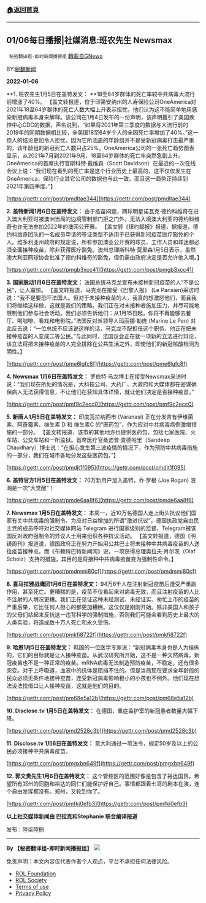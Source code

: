 ###  [:house:返回首頁](https://github.com/ourhimalayas/txt)
---


## 01/06每日播报|社媒消息:班农先生 Newsmax
` 秘密翻译组-即时新闻播报组` [轉載自GNews](https://gnews.org/zh-hans/1828227/)

BY:[秘翻新闻](https://gtv.org/broadcast/watch/61d6b1dd31a71619b575bed1)

**2022-01-06**

**1. 班农先生1月5日在盖特发文： **18至64岁群体的死亡率较中共病毒大流行前增涨了40%。 【盖文转报道，位于印第安纳州的人寿保险公司OneAmerica对2021年18至64岁群体的死亡人数大幅上升表示担忧，他们认为这不能简单地用感染新冠病毒本身来解释。该公司在1月4日发布的一份声明，该声明援引了美国疾控中心CDC的数据，声名说到，“如果将2021年第三季度的数据与大流行前的2019年的同期数据相比较，全美国18至64岁个人的全因死亡率增加了40%。”这一惊人的结论更加令人担忧，因为它所涵盖的年龄组并不是受新冠病毒打击最严重的，该年龄组的新冠死亡人数只占25%。OneAmerica公司的一张死亡趋势图表显示，从2021年7月到2021年9月，18至64岁群体的死亡率突然急剧上升。OneAmerica的首席执行官斯科特·戴维森（Scott Davidson）在最近的一次在线会议上说：“我们现在看到的死亡率是这个行业历史上最高的，这不仅仅发生在OneAmerica，保险行业其它公司的数据也与此一致。而且这一趋势正持续到2021年第四季度。”】

[https://gettr.com/post/pmdltae344](https://gettr.com/post/pmdltae344)

**2. 盖特新闻1月6日在盖特发文：** 由于疫苗问题，网球明星诺瓦克·德约科维奇在进入澳大利亚时被澳洲当局的边境管制部门拒之门外，无法入境澳大利亚的德约科维奇也许无法参加2022年的澳网公开赛。 【盖文转《纽约邮报》报道，据报道，德约科维奇团队的一名成员申请的签证类型不适用于已获得新冠疫苗医疗豁免的个人。维多利亚州政府的规定说，所有参加澳亚公开赛的球员、工作人员和球迷都必须全面接种疫苗，除非获得医疗豁免。澳州总理斯科特·莫里森1月5日表示，虽然澳大利亚网球协会批准了德约科维奇的豁免，但仍需由政府决定是否允许他入境。】

[https://gettr.com/post/pmgb3xcc41](https://gettr.com/post/pmgb3xcc41)

**3. 国家脉动1月6日在盖特发文：** 法国总统马克龙宣布未接种新冠疫苗的人“不是公民”，让人震惊。 【盖文转报道，马克龙在接受《巴黎人报》 (Le Parisien)采访时说：“我不是要恐吓法国人。但对于未接种疫苗的人，我真的想激怒他们，而且我们将继续这样做，这就是我们的策略。我们正在对未接种者施加压力，并尽可能地限制他们参与社会活动。我们必须告诉他们：从1月15日起，你将不再能够去餐厅、喝咖啡、看戏和电影院。”法国反对派领导人玛丽娜·勒庞 (Marine Le Pen) 对此反击说：“一位总统不应该说这样的话，马克龙不配担任这个职务，他正在把未接种疫苗的人变成二等公民。”与此同时，法国议会正在就一项新的立法进行辩论，该立法将把未接种疫苗的人完全排除在公共生活之外，即使他们的新冠核酸检测为阴性。】

[https://gettr.com/post/pme6lgfc8f](https://gettr.com/post/pme6lgfc8f)

**4. Newsmax 1月6日在盖特发文：** 罗伯特·马龙博士在接受Newsmax采访时说：“我们现在所处的情况是，大科技公司、大药厂、大政府和大媒体都在密谋确保病人无法获得信息，不让他们在获知具体详情，就让他们决定是否接种疫苗。”

[https://gettr.com/post/pmf9c2ecc0](https://gettr.com/post/pmf9c2ecc0)

**5. 新唐人1月5日在盖特发文：** 印度瓦拉纳西市 (Varanasi) 正在分发含有伊维菌素、阿奇霉素、维生素 D 和 维生素C 的“医药包”，作为应对中共病毒病例激增措施的一部分。 【盖文转报道，该市的其他地方也提供医药包，包括七家医院、火车站、公交车站和一所监狱。首席医疗官桑迪普·查德哈里（Sandeep Chaudhary）博士说：“在担心发生第三波疫情的情况下，作为预防中共病毒措施的一部分，我们在城市各地分发这些医药包。”】

[https://gettr.com/post/pmdjt1f095](https://gettr.com/post/pmdjt1f095)

**6. 盖特官方1月5日在盖特发文：** 70万新用户加入盖特，乔·罗根 (Joe Rogan) 浪潮是一次“大觉醒“！

[https://gettr.com/post/pmde6aa8f6](https://gettr.com/post/pmde6aa8f6)

**7. Newsmax 1月5日在盖特发文：** 本周一，近10万名德国人走上街头抗议他们国家有关中共病毒的强制令。为应对日益增加的所谓“激进抗议”，德国执政党自由民主党的成员呼吁对社交媒体网站 Telegram 进行国家级别的监督，Telegram被该国反对政府强制令的异议人士用来组织各种抗议活动。 【盖文转报道，德国《明镜周刊》报道说，德国政府正在努力开始用公共巴士将未接种中共病毒疫苗的人送往疫苗接种点。而《布赖特巴特新闻网》说，一项获得总理奥拉夫·肖尔茨（Olaf Scholz）支持的措施，其目的是将接种中共病毒疫苗变为强制性命令。】

[https://gettr.com/post/pmdmmi80cf](https://gettr.com/post/pmdmmi80cf)

**8. 喜马拉雅战鹰团1月6日在盖特发文：** 94万6千人在注射新冠疫苗后遭受严重副作用，甚至死亡。更糟糕的是，疫苗不仅看起来对病毒无效，而且注射疫苗的人比不注射的人境况更糟。我们正在见证这种未经测试、未经证实、匆忙上市的疫苗的严重后果，它比任何人担心的都更加糟糕。这仅仅是刚刚开始。除非美国人和孩子的父母们站起来反抗这一违背科学的强制措施，否则我们可能会看到历史上最大的人类实验，将造成数十万人死亡和永久受伤。

[https://gettr.com/post/pmkfi8722f](https://gettr.com/post/pmkfi8722f)

**9. 哈恩1月5日在盖特发文：** 韩国的一位医学专家说：“新冠病毒本身也是人为操纵的，它们的目标就是让人接种疫苗。从武汉研究所开始，这不是一种天然病毒。新冠疫苗也不是一种正常的疫苗。mRNA病毒无法制造预防疫苗，不稳定，还有很多突变。对于上呼吸道，血液中的抗体是阻挡不住的。但是当局现在要求全年龄段的民众必须无条件地接种疫苗，连受新冠病毒影响极小的小孩也不例外。他们现在想法设法找借口让人接种疫苗，这就是他们的目的。

[https://gettr.com/post/pm68e5a12b](https://gettr.com/post/pm68e5a12b)

**10. Disclose.tv 1月5日在盖特发文：** 在德国，重症监护室的新冠患者数量大幅下降。

[https://gettr.com/post/pmd2528c3b](https://gettr.com/post/pmd2528c3b)

**11. Disclose.tv 1月6日在盖特发文：** 意大利通过一项法令，规定50岁及以上的公民必须接种中共病毒疫苗。

[https://gettr.com/post/pmgxbn649f](https://gettr.com/post/pmgxbn649f)

**12. 郭文贵先生1月6日在盖特发文：** 这个管控区的范围好像是包含了裕达国贸。希望所有郑州的同胞和裕达的同仁们能保护好自己。事情都跟着七哥的剧本在演，连个自由发挥都没有。郑州，又轮到你了。

[https://gettr.com/post/pmfki0efb3](https://gettr.com/post/pmfki0efb3)

**以上社交媒体新闻由 巴拉克和Stephanie 联合编译报道**

发布：陸柒陸捌

* * *

**By 【秘密翻译组-即时新闻播报组】**
![](https://assets.gnews.org/wp-content/uploads/2022/01/截圖-2021-12-28-00.48.35.png)
 

免责声明：本文内容仅代表作者个人观点，平台不承担任何法律风险。

- [ROL Foundation](https://rolfoundation.org/)
- [ROL Society](https://rolsociety.org/)
- [Terms of use](https://gnews.org/terms-of-use-3/)
- [Privacy Policy](https://gnews.org/privacy-policy/)
